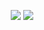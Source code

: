 <p align = "center">
  <img src = "https://github-readme-stats.vercel.app/api?username=gofiber&show_icons=true&theme=tokyonight&line_height=27">
  <img src = "https://github-readme-stats.vercel.app/api/top-langs/?username=gofiber&hide=css,java,html&theme=tokyonight">
</p>
